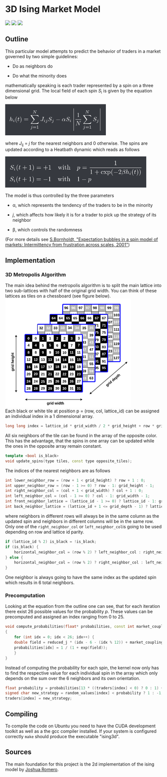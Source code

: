 # 3D Ising Market Model

<img src="https://img.shields.io/github/issues/kenokrieger/isingmarket3d"> <img src="https://img.shields.io/github/commit-activity/m/kenokrieger/isingmarket3d">
<img src="http://qmpy.org/badges/license.svg">

## Outline

This particular model attempts to predict the behavior of traders in a market
governed by two simple guidelines:

- Do as neighbors do

- Do what the minority does

mathematically speaking is each trader represented by a spin on a three dimensional
grid. The local field of each spin *S*<sub>i</sub> is given by the equation below

<img src="https://github.com/kenokrieger/isingmarket3d/blob/main/images/local_field.png" alt="field equation" height="100">

where *J*<sub>ij</sub> = *j* for the nearest neighbors and 0 otherwise. The spins
are updated according to a Heatbath dynamic which reads as follows

<img src="https://github.com/kenokrieger/isingmarket3d/blob/main/images/spin_updates.png" alt="Heatbath equation" height="100">


The model is thus controlled by the three parameters

- &alpha;, which represents the tendency of the traders to be in the minority

- *j*, which affects how likely it is for a trader to pick up the strategy of its neighbor

- &beta;, which controls the randomness

(For more details see <a href="https://arxiv.org/pdf/cond-mat/0105224.pdf">
S.Bornholdt, "Expectation bubbles in a spin model of markets: Intermittency from
frustration across scales, 2001"</a>)

## Implementation

### 3D Metropolis Algorithm

The main idea behind the metropolis algorithm is to split the main lattice into
two sub-lattices with half of the original grid width. You can think of these lattices
as tiles on a chessboard (see figure below).</br>
<img src="https://github.com/kenokrieger/isingmarket3d/blob/main/images/metropolis3d.png" alt="3d metropolis algorithm" height="350"> </br>
Each black or white tile at position p = (row, col, lattice_id) can be assigned
an individual index in a 1 dimensional array.
```c++
long long index = lattice_id * grid_width / 2 * grid_height + row * grid_width / 2 + col;
```
All six neighbors of the tile can be found in the array of the opposite color. This
has the advantage, that the spins in one array can be updated while the ones
in the opposite array remain constant.
```c++
template <bool is_black>
void update_spins(type tiles, const type opposite_tiles);
```
The indices of the nearest neighbors are as follows

```c++
int lower_neighbor_row = (row + 1 < grid_height) ? row + 1 : 0;
int upper_neighbor_row = (row - 1 >= 0) ? row - 1: grid_height - 1;
int right_neighbor_col = (col + 1 < grid_width) ? col + 1 : 0;
int left_neighbor_col = (col - 1 >= 0) ? col - 1: grid_width - 1;
int front_neighbor_lattice = (lattice_id - 1 >= 0) ? lattice_id - 1: grid_depth - 1;
int back_neighbor_lattice = (lattice_id + 1 <= grid_depth - 1) ? lattice_id + 1: 0;
```

where neighbors in different rows will always be in the same column as the updated
spin and neighbors in different columns will be in the same row. Only one of
the ```right_neighbor_col``` or ```left_neighbor_col```is going to be used depending
on row and lattice id parity.

```c++
if (lattice_id % 2) is_black = !is_black;
if (is_black) {
    horizontal_neighbor_col = (row % 2) ? left_neighbor_col : right_neighbor_col;
} else {
    horizontal_neighbor_col = (row % 2) ? right_neighbor_col : left_neighbor_col;
}
```

One neighbor is always going to have the same index as the updated spin
which results in 6 total neighbors.

### Precomputation

Looking at the equation from the outline one can see, that for each iteration
there exist 26 possible values for the probability *p*. These values can be
precomputed and assigned an index ranging from 0 to 25.

```c++
void compute_probabilities(float* probabilities, const int market_coupling, const float reduced_j)
{
    for (int idx = 0; idx < 26; idx++) {
    double field = reduced_j * (idx - 6 - (idx % 12)) + market_coupling * ((idx < 14) ? -1 : 1);
    probabilities[idx] = 1 / (1 + exp(field));
    }
}
```

Instead of computing the probability for each spin, the kernel now only has to
find the respective value for each individual spin in the array which only depends
on the sum over the 6 neighbors and its own orientation.

```c++
float probability = probabilities[13 * ((traders[index] < 0) ? 0 : 1) + neighbor_sum + 6];
signed char new_strategy = random_values[index] < probability ? 1 : -1;
traders[index] = new_strategy;
```

## Compiling

To compile the code on Ubuntu you need to have the CUDA development toolkit as well
as a the gcc compiler installed. If your system is configured correctly `make`
should produce the executable "ising3d".

## Sources

The main foundation for this project is the 2d implementation of the ising model
by <a href="https://github.com/romerojosh">Joshua Romero</a>.
